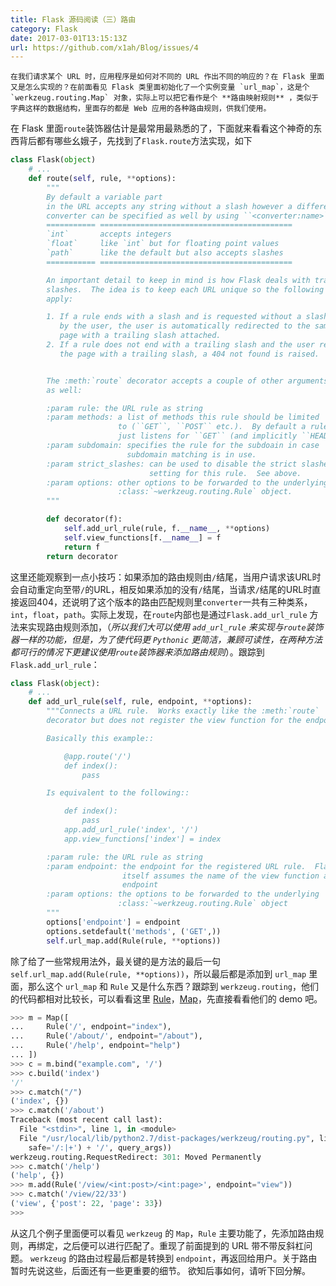 ```yaml
---  
title: Flask 源码阅读（三）路由  
category: Flask  
date: 2017-03-01T13:15:13Z   
url: https://github.com/x1ah/Blog/issues/4  
---
```


    在我们请求某个 URL 时，应用程序是如何对不同的 URL 作出不同的响应的？在 Flask 里面又是怎么实现的？在前面看见 Flask 类里面初始化了一个实例变量 `url_map`，这是个 `werkzeug.routing.Map` 对象，实际上可以把它看作是个 **路由映射规则** ，类似于字典这样的数据结构，里面存的都是 Web 应用的各种路由规则，供我们使用。

 在 Flask 里面`route`装饰器估计是最常用最熟悉的了，下面就来看看这个神奇的东西背后都有哪些幺娥子，先找到了`Flask.route`方法实现，如下
```python
class Flask(object)
    # ...
    def route(self, rule, **options):
        """
        By default a variable part
        in the URL accepts any string without a slash however a different
        converter can be specified as well by using ``<converter:name>``.   
        =========== ===========================================
        `int`       accepts integers
        `float`     like `int` but for floating point values
        `path`      like the default but also accepts slashes
        =========== ===========================================

        An important detail to keep in mind is how Flask deals with trailing
        slashes.  The idea is to keep each URL unique so the following rules
        apply:

        1. If a rule ends with a slash and is requested without a slash
           by the user, the user is automatically redirected to the same
           page with a trailing slash attached.
        2. If a rule does not end with a trailing slash and the user request
           the page with a trailing slash, a 404 not found is raised.


        The :meth:`route` decorator accepts a couple of other arguments
        as well:

        :param rule: the URL rule as string
        :param methods: a list of methods this rule should be limited
                        to (``GET``, ``POST`` etc.).  By default a rule
                        just listens for ``GET`` (and implicitly ``HEAD``).
        :param subdomain: specifies the rule for the subdoain in case
                          subdomain matching is in use.
        :param strict_slashes: can be used to disable the strict slashes
                               setting for this rule.  See above.
        :param options: other options to be forwarded to the underlying
                        :class:`~werkzeug.routing.Rule` object.
        """

        def decorator(f):
            self.add_url_rule(rule, f.__name__, **options)
            self.view_functions[f.__name__] = f
            return f
        return decorator
```
这里还能观察到一点小技巧：如果添加的路由规则由`/`结尾，当用户请求该URL时会自动重定向至带`/`的URL，相反如果添加的没有`/`结尾，当请求`/`结尾的URL时直接返回404，还说明了这个版本的路由匹配规则里`converter`一共有三种类系，`int`，`float`，`path`。实际上发现，在`route`内部也是通过`Flask.add_url_rule` 方法来实现路由规则添加，（*所以我们大可以使用 `add_url_rule` 来实现与`route`装饰器一样的功能，但是，为了使代码更 `Pythonic` 更简洁，兼顾可读性，在两种方法都可行的情况下更建议使用`route`装饰器来添加路由规则*）。跟踪到 `Flask.add_url_rule`：
```python
class Flask(object):
    # ...
    def add_url_rule(self, rule, endpoint, **options):
        """Connects a URL rule.  Works exactly like the :meth:`route`
        decorator but does not register the view function for the endpoint.

        Basically this example::

            @app.route('/')
            def index():
                pass

        Is equivalent to the following::

            def index():
                pass
            app.add_url_rule('index', '/')
            app.view_functions['index'] = index

        :param rule: the URL rule as string
        :param endpoint: the endpoint for the registered URL rule.  Flask
                         itself assumes the name of the view function as
                         endpoint
        :param options: the options to be forwarded to the underlying
                        :class:`~werkzeug.routing.Rule` object
        """
        options['endpoint'] = endpoint
        options.setdefault('methods', ('GET',))
        self.url_map.add(Rule(rule, **options))
```
除了给了一些常规用法外，最关键的是方法的最后一句 `self.url_map.add(Rule(rule, **options))`，所以最后都是添加到 `url_map` 里面，那么这个 `url_map` 和 `Rule` 又是什么东西？跟踪到 `werkzeug.routing`，他们的代码都相对比较长，可以看看这里 [Rule](https://github.com/pallets/werkzeug/blob/master/werkzeug/routing.py#L483L917)，[Map](https://github.com/pallets/werkzeug/blob/master/werkzeug/routing.py#L1103L1357)，先直接看看他们的 demo 吧。
```python
>>> m = Map([
...     Rule('/', endpoint="index"),
...     Rule('/about/', endpoint="/about"),
...     Rule('/help', endpoint="help")
... ])
>>> c = m.bind("example.com", '/')
>>> c.build('index')
'/'
>>> c.match("/")
('index', {})
>>> c.match('/about')
Traceback (most recent call last):
  File "<stdin>", line 1, in <module>
  File "/usr/local/lib/python2.7/dist-packages/werkzeug/routing.py", line 1524, in match
    safe='/:|+') + '/', query_args))
werkzeug.routing.RequestRedirect: 301: Moved Permanently
>>> c.match('/help')
('help', {})
>>> m.add(Rule('/view/<int:post>/<int:page>', endpoint="view"))
>>> c.match('/view/22/33')
('view', {'post': 22, 'page': 33})
>>> 
```
从这几个例子里面便可以看见 `werkzeug` 的 `Map`，`Rule` 主要功能了，先添加路由规则，再绑定，之后便可以进行匹配了。重现了前面提到的 URL 带不带反斜杠问题。 `werkzeug` 的路由过程最后都是转换到 `endpoint`，再返回给用户。关于路由暂时先说这些，后面还有一些更重要的细节。
欲知后事如何，请听下回分解。